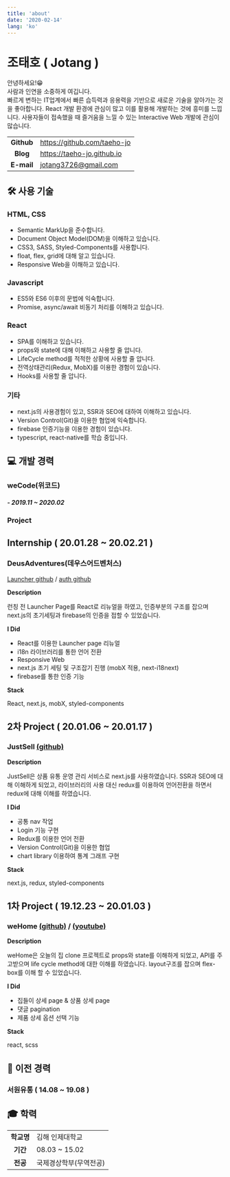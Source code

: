 ```yaml
---
title: 'about'
date: '2020-02-14'
lang: 'ko'
---
```


<div class="about">

# 조태호 ( Jotang )

안녕하세요!😁<br/>
사람과 인연을 소중하게 여깁니다.<br/>
빠르게 변하는 IT업계에서 빠른 습득력과 응용력을 기반으로 새로운 기술을 알아가는 것을 좋아합니다.
React 개발 환경에 관심이 많고 이를 활용해 개발하는 것에 흥미를 느낍니다.
사용자들이 접속했을 때 즐거움을 느낄 수 있는 Interactive Web 개발에 관심이 많습니다.

|            |                             |
| :--------: | --------------------------- |
| **Github** | https://github.com/taeho-jo |
|  **Blog**  | https://taeho-jo.github.io  |
| **E-mail** | jotang3726@gmail.com        |

## 🛠 사용 기술

### HTML, CSS

- Semantic MarkUp을 준수합니다.
- Document Object Model(DOM)을 이해하고 있습니다.
- CSS3, SASS, Styled-Components를 사용합니다.
- float, flex, grid에 대해 알고 있습니다.
- Responsive Web을 이해하고 있습니다.

### Javascript

- ES5와 ES6 이후의 문법에 익숙합니다.
- Promise, async/await 비동기 처리를 이해하고 있습니다.

### React

- SPA를 이해하고 있습니다.
- props와 state에 대해 이해하고 사용할 줄 압니다.
- LifeCycle method를 적적한 상황에 사용할 줄 압니다.
- 전역상태관리(Redux, MobX)를 이용한 경험이 있습니다.
- Hooks를 사용할 줄 압니다.

### 기타

- next.js의 사용경험이 있고, SSR과 SEO에 대하여 이해하고 있습니다.
- Version Control(Git)을 이용한 협업에 익숙합니다.
- firebase 인증기능을 이용한 경험이 있습니다.
- typescript, react-native를 학습 중입니다.

## 💻 개발 경력

### weCode(위코드)

##### - 2019.11 ~ 2020.02

### Project

## Internship ( 20.01.28 ~ 20.02.21 )

### DeusAdventures(데우스어드벤처스)

[Launcher github](https://github.com/taeho-jo/deus_teaser) / [auth github](https://github.com/taeho-jo/deus_adventures)

**Description**

런칭 전 Launcher Page를 React로 리뉴얼을 하였고,
인증부분의 구조를 잡으며 next.js의 초기세팅과
firebase의 인증을 접할 수 있었습니다.

**I Did**

- React를 이용한 Launcher page 리뉴얼
- i18n 라이브러리를 통한 언어 전환
- Responsive Web
- next.js 초기 세팅 및 구조잡기 진행 (mobX 적용, next-i18next)
- firebase를 통한 인증 기능

**Stack**

React, next.js, mobX, styled-components

## 2차 Project ( 20.01.06 ~ 20.01.17 )

### JustSell [(github)](https://github.com/wecode-bootcamp-korea/justSell_frontend)

**Description**

JustSell은 상품 유통 운영 관리 서비스로 next.js를 사용하였습니다.
SSR과 SEO에 대해 이해하게 되었고, 라이브러리의 사용 대신 redux를
이용하여 언어전환을 하면서 redux에 대해 이해를 하였습니다.

**I Did**

- 공통 nav 작업
- Login 기능 구현
- Redux를 이용한 언어 전환
- Version Control(Git)을 이용한 협업
- chart library 이용하여 통계 그래프 구현

**Stack**

next.js, redux, styled-components

## 1차 Project ( 19.12.23 ~ 20.01.03 )

### weHome [(github)](https://github.com/wecode-bootcamp-korea/weHome_frontend) / [(youtube)](https://youtu.be/AZ71h90ajN0)

**Description**

weHome은 오늘의 집 clone 프로젝트로 props와 state를 이해하게 되었고,
API를 주고받으며 life cycle method에 대한 이해를 하였습니다.
layout구조를 잡으며 flex-box를 이해 할 수 있었습니다.

**I Did**

- 집들이 상세 page & 상품 상세 page
- 댓글 pagination
- 제품 상세 옵션 선택 기능

**Stack**

react, scss

## 🏢 이전 경력

### 서원유통 ( 14.08 ~ 19.08 )

## 🎓 학력

|            |                        |
| :--------: | ---------------------- |
| **학교명** | 김해 인제대학교        |
|  **기간**  | 08.03 ~ 15.02          |
|  **전공**  | 국제경상학부(무역전공) |

</div>

